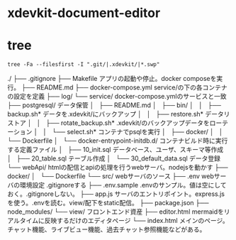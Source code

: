 # xdevkit-document-editor

# tree

`tree -Fa --filesfirst -I ".git/|.xdevkit/|*.swp"`

./
├── .gitignore
├── Makefile アプリの起動や停止。docker composeを実行。
├── README.md
├── docker-compose.yml service/の下の各コンテナの設定を定義
├── log/
└── service/ docker-compose.ymlのサービスと一致
    ├── postgresql/ データ保管
    │   ├── README.md
    │   ├── bin/
    │   │   ├── backup.sh* データを.xdevkit/にバックアップ
    │   │   ├── restore.sh* データリストア
    │   │   ├── rotate_backup.sh* .xdevkit/のバックアップデータをローテーション
    │   │   └── select.sh* コンテナでpsqlを実行
    │   ├── docker/
    │   │   └── Dockerfile
    │   └── docker-entrypoint-initdb.d/ コンテナビルド時に実行する定義ファイル
    │       ├── 10_init.sql データベース、ユーザ、スキーマ等作成
    │       ├── 20_table.sql テーブル作成
    │       └── 30_default_data.sql データ登録
    └── webApi/ htmlの配信とapiの処理を行うwebサーバ。nodejsを動かす
        ├── docker/
        │   └── Dockerfile
        └── src/ webサーバのソース
            ├── .env webサーバの環境設定 .gitignoreする
            ├── .env.sample .envのサンプル。値は空にしておく。.gitignoreしない。
            ├── app.js サーバのエントリポイント。express.jsを使う。.envを読む。view/配下をstatic配信。
            ├── package.json
            ├── node_modules/
            └── view/ フロントエンド資産
                ├── editor.html mermaidをリアルタイムに反映するだけのエディタページ
                └── index.html メインのページ。チャット機能、ライブビュー機能、過去チャット参照機能などがある。

